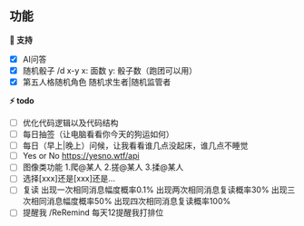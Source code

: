 ## 功能
**🚀 支持**   
* [x] AI问答
* [x] 随机骰子 /d x-y x: 面数 y: 骰子数（跑团可以用）
* [x] 第五人格随机角色 随机求生者|随机监管者

**⚡ todo**
* [ ] 优化代码逻辑以及代码结构
* [ ] 每日抽签（让电脑看看你今天的狗运如何）
* [ ] 每日（早上|晚上）问候，让我看看谁几点没起床，谁几点不睡觉
* [ ] Yes or No https://yesno.wtf/api
* [ ] 图像类功能 1.爬@某人 2.搓@某人 3.揉@某人
* [ ] 选择[xxx]还是[xxx]还是...
* [ ] 复读 出现一次相同消息幅度概率0.1% 出现两次相同消息复读概率30% 出现三次相同消息幅度概率50% 出现四次相同消息复读概率100%
* [ ] 提醒我 /ReRemind 每天12提醒我打排位
